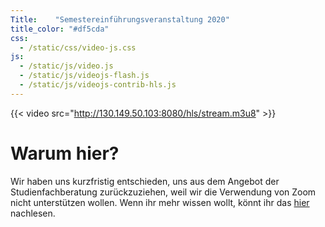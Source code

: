```yaml
---
Title:	  "Semestereinführungsveranstaltung 2020"
title_color: "#df5cda"
css:
  - /static/css/video-js.css
js:
  - /static/js/video.js
  - /static/js/videojs-flash.js
  - /static/js/videojs-contrib-hls.js
---
```


{{< video src="http://130.149.50.103:8080/hls/stream.m3u8" >}}

# Warum hier?

Wir haben uns kurzfristig entschieden, uns aus dem Angebot der Studienfachberatung zurückzuziehen, weil wir die Verwendung von Zoom nicht unterstützen wollen. Wenn ihr mehr wissen wollt, könnt ihr das [hier](/aktuelles) nachlesen.